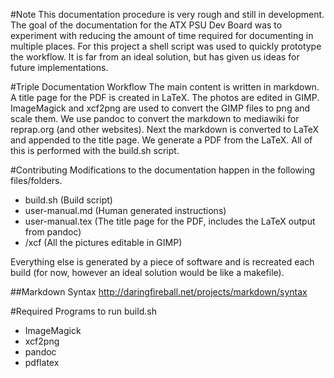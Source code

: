 #Note
This documentation procedure is very rough and still in development. The goal of the documentation for the ATX PSU Dev Board was to experiment with reducing the amount of time required for documenting in multiple places. For this project a shell script was used to quickly prototype the workflow. It is far from an ideal solution, but has given us ideas for future implementations. 

#Triple Documentation Workflow
The main content is written in markdown. A title page for the PDF is created in LaTeX. The photos are edited in GIMP. ImageMagick and xcf2png are used to convert the GIMP files to png and scale them. We use pandoc to convert the markdown to mediawiki for reprap.org (and other websites). Next the markdown is converted to LaTeX and appended to the title page. We generate a PDF from the LaTeX. All of this is performed with the build.sh script.

#Contributing
Modifications to the documentation happen in the following files/folders.

- build.sh (Build script)
- user-manual.md (Human generated instructions)
- user-manual.tex (The title page for the PDF, includes the LaTeX output from pandoc)
- /xcf (All the pictures editable in GIMP)

Everything else is generated by a piece of software and is recreated each build (for now, however an ideal solution would be like a makefile). 

##Markdown Syntax
http://daringfireball.net/projects/markdown/syntax

#Required Programs to run build.sh
- ImageMagick
- xcf2png
- pandoc
- pdflatex

